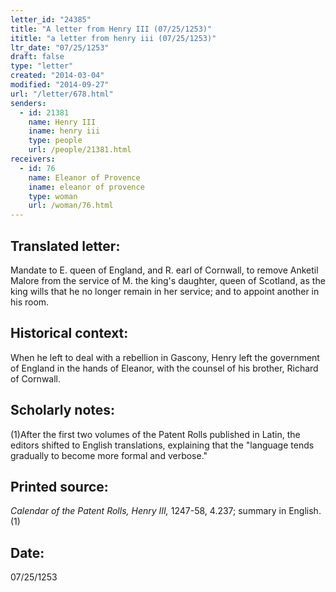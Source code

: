 ```yaml
---
letter_id: "24385"
title: "A letter from Henry III (07/25/1253)"
ititle: "a letter from henry iii (07/25/1253)"
ltr_date: "07/25/1253"
draft: false
type: "letter"
created: "2014-03-04"
modified: "2014-09-27"
url: "/letter/678.html"
senders:
  - id: 21381
    name: Henry III
    iname: henry iii
    type: people
    url: /people/21381.html
receivers:
  - id: 76
    name: Eleanor of Provence
    iname: eleanor of provence
    type: woman
    url: /woman/76.html
---
```

<h2> Translated letter:</h2>Mandate to E. queen of England, and R. earl of Cornwall, to remove Anketil Malore from the service of M. the king's daughter, queen of Scotland, as the king wills that he no longer remain in her service; and to appoint another in his room.
<h2 class="mt-4"> Historical context:</h2>When he left to deal with a rebellion in Gascony, Henry left the government of England in the hands of Eleanor, with the counsel of his brother, Richard of Cornwall.
<h2 class="mt-4"> Scholarly notes:</h2>(1)After the first two volumes of the Patent Rolls published in Latin, the editors shifted to English translations, explaining that the "language tends gradually to become more formal and verbose."
<h2 class="mt-4"> Printed source:</h2><p><em>Calendar of the Patent Rolls, Henry III,</em> 1247-58, 4.237; summary in English.(1)</p><h2 class="mt-4"> Date:</h2>07/25/1253